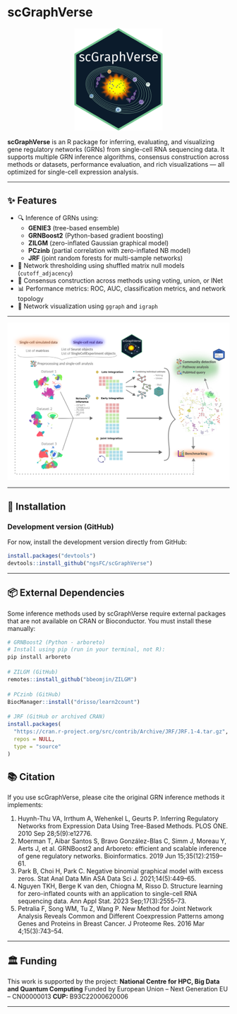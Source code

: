 # scGraphVerse

<div align="center">
  <img src="logo.png" alt="scGraphVerse logo" width="200"/>
</div>

**scGraphVerse** is an R package for inferring, evaluating, and visualizing gene regulatory networks (GRNs) from single-cell RNA sequencing data. It supports multiple GRN inference algorithms, consensus construction across methods or datasets, performance evaluation, and rich visualizations — all optimized for single-cell expression analysis.

---

## ✨ Features

- 🔍 Inference of GRNs using:
  - **GENIE3** (tree-based ensemble)
  - **GRNBoost2** (Python-based gradient boosting)
  - **ZILGM** (zero-inflated Gaussian graphical model)
  - **PCzinb** (partial correlation with zero-inflated NB model)
  - **JRF** (joint random forests for multi-sample networks)
- 🎯 Network thresholding using shuffled matrix null models (`cutoff_adjacency`)
- 🧠 Consensus construction across methods using voting, union, or INet
- 📊 Performance metrics: ROC, AUC, classification metrics, and network topology
- 🧩 Network visualization using `ggraph` and `igraph`

---

<div align="center">
  <img src="gabstract.png" alt="Example network plot" width="700"/>
</div>

---

## 🧪 Installation

### Development version (GitHub)
For now, install the development version directly from GitHub:

```r
install.packages("devtools")
devtools::install_github("ngsFC/scGraphVerse")
```
---

## 📦 External Dependencies
Some inference methods used by scGraphVerse require external packages that are not available on CRAN or Bioconductor. You must install these manually:

```r
# GRNBoost2 (Python - arboreto)
# Install using pip (run in your terminal, not R):
pip install arboreto

# ZILGM (GitHub)
remotes::install_github("bbeomjin/ZILGM")

# PCzinb (GitHub)
BiocManager::install("drisso/learn2count")

# JRF (GitHub or archived CRAN)
install.packages(
  "https://cran.r-project.org/src/contrib/Archive/JRF/JRF.1-4.tar.gz", 
  repos = NULL, 
  type = "source"
)
```

## 📚 Citation
If you use scGraphVerse, please cite the original GRN inference methods it implements:

1.	Huynh-Thu VA, Irrthum A, Wehenkel L, Geurts P. Inferring Regulatory Networks from Expression Data Using Tree-Based Methods. PLOS ONE. 2010 Sep 28;5(9):e12776.
2.	Moerman T, Aibar Santos S, Bravo González-Blas C, Simm J, Moreau Y, Aerts J, et al. GRNBoost2 and Arboreto: efficient and scalable inference of gene regulatory networks. Bioinformatics. 2019 Jun 15;35(12):2159–61.
3.	Park B, Choi H, Park C. Negative binomial graphical model with excess zeros. Stat Anal Data Min ASA Data Sci J. 2021;14(5):449–65.
4.	Nguyen TKH, Berge K van den, Chiogna M, Risso D. Structure learning for zero-inflated counts with an application to single-cell RNA sequencing data. Ann Appl Stat. 2023 Sep;17(3):2555–73.
5.	Petralia F, Song WM, Tu Z, Wang P. New Method for Joint Network Analysis Reveals Common and Different Coexpression Patterns among Genes and Proteins in Breast Cancer. J Proteome Res. 2016 Mar 4;15(3):743–54.

---
## 🏛 Funding

This work is supported by the project:
**National Centre for HPC, Big Data and Quantum Computing** Funded by European Union – Next Generation EU – CN00000013 **CUP:** B93C22000620006

---



